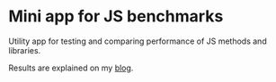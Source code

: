 # Mini app for JS benchmarks

Utility app for testing and comparing performance of JS methods and libraries.

Results are explained on my [blog](http://estellepicq.com/blog).